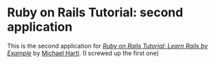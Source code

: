 # Ruby on Rails Tutorial: second application
This is the second application for
[*Ruby on Rails Tutorial: Learn Rails by Example*](http://railstutorial.org/)
by [Michael Hartl](http://michaelhartl.com/).
(I screwed up the first one)